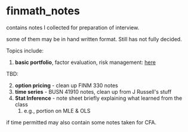 # finmath_notes


contains notes I collected for preparation of interview.

some of them may be in hand written format. Still has not fully decided.

Topics include:

1. **basic portfolio**, factor evaluation, risk management: [here](./portfolio_risk.md)

TBD:

2. **option pricing** - clean up FINM 330 notes
3. **time series** - BUSN 41910 notes, clean up from J Russell's stuff
4. **Stat Inference** - note sheet briefly explaining what learned from the class
   1.  e.g., portion on MLE & OLS 

if time permitted may also contain some notes taken for CFA.

